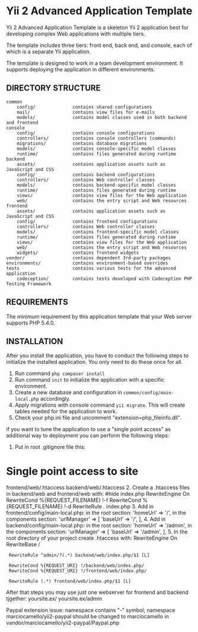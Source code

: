 Yii 2 Advanced Application Template
===================================

Yii 2 Advanced Application Template is a skeleton Yii 2 application best for
developing complex Web applications with multiple tiers.

The template includes three tiers: front end, back end, and console, each of which
is a separate Yii application.

The template is designed to work in a team development environment. It supports
deploying the application in different environments.


DIRECTORY STRUCTURE
-------------------

```
common
    config/              contains shared configurations
    mail/                contains view files for e-mails
    models/              contains model classes used in both backend and frontend
console
    config/              contains console configurations
    controllers/         contains console controllers (commands)
    migrations/          contains database migrations
    models/              contains console-specific model classes
    runtime/             contains files generated during runtime
backend
    assets/              contains application assets such as JavaScript and CSS
    config/              contains backend configurations
    controllers/         contains Web controller classes
    models/              contains backend-specific model classes
    runtime/             contains files generated during runtime
    views/               contains view files for the Web application
    web/                 contains the entry script and Web resources
frontend
    assets/              contains application assets such as JavaScript and CSS
    config/              contains frontend configurations
    controllers/         contains Web controller classes
    models/              contains frontend-specific model classes
    runtime/             contains files generated during runtime
    views/               contains view files for the Web application
    web/                 contains the entry script and Web resources
    widgets/             contains frontend widgets
vendor/                  contains dependent 3rd-party packages
environments/            contains environment-based overrides
tests                    contains various tests for the advanced application
    codeception/         contains tests developed with Codeception PHP Testing Framework
```


REQUIREMENTS
------------

The minimum requirement by this application template that your Web server supports PHP 5.4.0.


INSTALLATION
------------


After you install the application, you have to conduct the following steps to initialize
the installed application. You only need to do these once for all.

1. Run command `php composer install`
1. Run command `init` to initialize the application with a specific environment.
2. Create a new database and configuration in `common/config/main-local.php` accordingly.
3. Apply migrations with console command `yii migrate`. This will create tables needed for the application to work.
4. Check your php.ini file and uncomment "extension=php_fileinfo.dll".

 if you want to tune the application to use a "single point access" as additional way to deployment
 you can perform the following steps:
 
 1. Put in root .gitignore file this:
   # Single point access to site
   frontend/web/.htaccess
   backend/web/.htaccess
 2. Create a .htaccess files in backend/web and frontend/web with:
   #hide index.php
   RewriteEngine On
   RewriteCond %{REQUEST_FILENAME} !-f
   RewriteCond %{REQUEST_FILENAME} !-d
   RewriteRule . index.php
 3.  Add in frontend/config/main-local.php:
       in the root section: 'homeUrl' => '/',
       in the components section:
       'urlManager' => [
              'baseUrl' => '/',
          ],
 4. Add in backend/config/main-local.php:
       in the root section: 'homeUrl' => '/admin',
       in the components section:
       'urlManager' => [
              'baseUrl' => '/admin',
          ],
 5. In the root directory of your project create .htaccess with:
     RewriteEngine On
     RewriteBase /

     RewriteRule ^admin/?(.*) backend/web/index.php/$1 [L]

     RewriteCond %{REQUEST_URI} !/backend/web/index.php/
     RewriteCond %{REQUEST_URI} !/frontend/web/index.php/

     RewriteRule (.*) frontend/web/index.php/$1 [L]
 
 After that steps you may use just one webserver for frontend and backend tjgether:
   yoursite.ex/
   yoursite.ex/admin

Paypal extension issue: namespace contains "-" symbol;
namespace marciocamello/yii2-paypal should be changed to marciocamello in
vandor/marciocamello/yii2-paypal/Paypal.php

